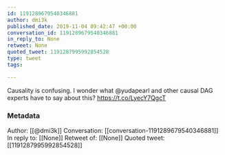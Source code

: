 ```yaml
---
id: 1191289679540346881
author: dmi3k
published_date: 2019-11-04 09:42:47 +00:00
conversation_id: 1191289679540346881
in_reply_to: None
retweet: None
quoted_tweet: 1191287995992854528
type: tweet
tags:

---
```


Causality is confusing. I wonder what @yudapearl and other causal DAG experts have to say about this? https://t.co/LyecY7QgcT

### Metadata

Author: [[@dmi3k]]
Conversation: [[conversation-1191289679540346881]]
In reply to: [[None]]
Retweet of: [[None]]
Quoted tweet: [[1191287995992854528]]
